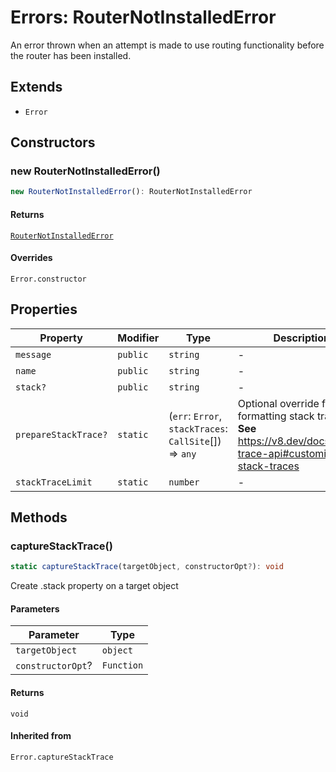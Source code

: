 # Errors: RouterNotInstalledError

An error thrown when an attempt is made to use routing functionality before the router has been installed.

## Extends

- `Error`

## Constructors

### new RouterNotInstalledError()

```ts
new RouterNotInstalledError(): RouterNotInstalledError
```

#### Returns

[`RouterNotInstalledError`](RouterNotInstalledError.md)

#### Overrides

`Error.constructor`

## Properties

| Property | Modifier | Type | Description | Inherited from |
| ------ | ------ | ------ | ------ | ------ |
| `message` | `public` | `string` | - | `Error.message` |
| `name` | `public` | `string` | - | `Error.name` |
| `stack?` | `public` | `string` | - | `Error.stack` |
| `prepareStackTrace?` | `static` | (`err`: `Error`, `stackTraces`: `CallSite`[]) => `any` | Optional override for formatting stack traces **See** https://v8.dev/docs/stack-trace-api#customizing-stack-traces | `Error.prepareStackTrace` |
| `stackTraceLimit` | `static` | `number` | - | `Error.stackTraceLimit` |

## Methods

### captureStackTrace()

```ts
static captureStackTrace(targetObject, constructorOpt?): void
```

Create .stack property on a target object

#### Parameters

| Parameter | Type |
| ------ | ------ |
| `targetObject` | `object` |
| `constructorOpt`? | `Function` |

#### Returns

`void`

#### Inherited from

`Error.captureStackTrace`
